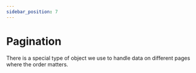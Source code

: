 ```yaml
---
sidebar_position: 7
---
```



# Pagination

There is a special type of object we use to handle data on different pages where the order matters.